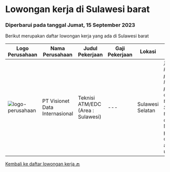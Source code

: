 
  # Lowongan kerja di Sulawesi barat

  ### Diperbarui pada tanggal Jumat, 15 September 2023

  Berikut merupakan daftar lowongan kerja yang ada di Sulawesi barat

  |Logo Perusahaan | Nama Perusahaan | Judul Pekerjaan | Gaji Pekerjaan | Lokasi | Deskripsi | Tanggal diunggah | Pranala |
  | -------------- | --------------- | --------------- | --------- | --------- | -------------- | ------- | ----------- |
  |![logo-perusahaan](https://image-service-cdn.seek.com.au/84d23b3586ee4efd70ea62878095fcc6b1639e33/ee4dce1061f3f616224767ad58cb2fc751b8d2dc)|PT Visionet Data Internasional|Teknisi ATM/EDC (Area : Sulawesi)|---|Sulawesi Selatan|*) Menangani kebutuhan pelanggan di lokasi pelanggan agar terpenuhi SLA yang telah ditentukan.*) Menganalisa problem/case dengan akurat untuk...|Rabu, 13 September 2023|https://www.jobstreet.co.id/id/job/teknisi-atm-edc-area-%3A-sulawesi-4468006?token=0~dd4d041a-7956-4615-92fd-05910ec2a118&sectionRank=1&jobId=jobstreet-id-job-4468006|


  [Kembali ke daftar lowongan kerja 🔙](../README.md#daftar-lowongan-kerja)
  
